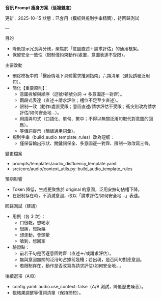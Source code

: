 **音訊 Prompt 瘦身方案（低複雜度）**

更新：2025-10-15
狀態：已套用（模板與規則字串精簡），待回歸測試

—

目的
- 降低提示冗長與分歧，聚焦於「意圖直述＋請求評估」的通用框架。
- 保留安全一致性（限制僅約束動作/處置，意圖表達不受限）。

主要改動
- 刪除模板中的「醫療情境下具體需求推測指南」六類清單（避免誘發泛用句）。
- 簡化【重要原則】：
  - 意圖拆解與順序（逗號/頓號分詞 → 多意圖逐一對齊）。
  - 兩段式表達（直述＋請求評估；槽位不足至少直述）。
  - 限制一致（動作/處置受限；意圖直述/請求評估不受限；衝突則改為請求評估/如何安全地…）。
  - 用語與句式（口語化、單句、繁中；不得以無關泛用句取代對意圖的回應）。
  - 等價詞提示（簡版通用詞彙）。
- 規則字串（build_audio_template_rules）改為短版：
  - 僅保留輸出形狀、關鍵詞保全、多意圖逐一對齊、限制一致改寫三條。

變更檔案
- prompts/templates/audio_disfluency_template.yaml
- src/core/audio/context_utils.py: build_audio_template_rules

預期影響
- Token 降低，生成更聚焦於 original 的意圖，泛用安撫句佔槽下降。
- 在限制存在時，不消滅意圖，改以「請求評估/如何安全地…」表達。

回歸測試（建議）
- 用例（各 3 次）：
  - 口很乾，想喝水
  - 很痛，想換藥
  - 想走動，會頭暈
  - 嗆到，想回家
- 驗證點：
  - 前若干句是否逐意圖對齊（直述＋/或請求評估）。
  - 無與意圖無關的泛用句占據前幾槽；若出現，是否同句對應意圖。
  - 若限制存在，動作是否改寫為請求評估/如何安全地…。

後續選項（A/B）
- config.yaml: audio.use_context: false（A/B 測試，降低歷史噪音）。
- 視結果調整等價詞清單（保持簡短）。

